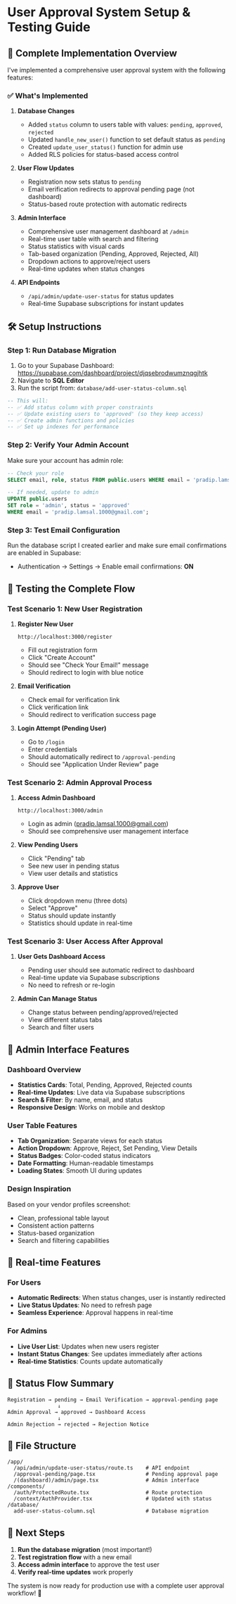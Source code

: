 # User Approval System Setup & Testing Guide

## 🚀 Complete Implementation Overview

I've implemented a comprehensive user approval system with the following features:

### ✅ What's Implemented

1. **Database Changes**

   - Added `status` column to users table with values: `pending`, `approved`, `rejected`
   - Updated `handle_new_user()` function to set default status as `pending`
   - Created `update_user_status()` function for admin use
   - Added RLS policies for status-based access control

2. **User Flow Updates**

   - Registration now sets status to `pending`
   - Email verification redirects to approval pending page (not dashboard)
   - Status-based route protection with automatic redirects

3. **Admin Interface**

   - Comprehensive user management dashboard at `/admin`
   - Real-time user table with search and filtering
   - Status statistics with visual cards
   - Tab-based organization (Pending, Approved, Rejected, All)
   - Dropdown actions to approve/reject users
   - Real-time updates when status changes

4. **API Endpoints**
   - `/api/admin/update-user-status` for status updates
   - Real-time Supabase subscriptions for instant updates

## 🛠️ Setup Instructions

### Step 1: Run Database Migration

1. Go to your Supabase Dashboard: https://supabase.com/dashboard/project/djqsebrodwumznqgjhtk
2. Navigate to **SQL Editor**
3. Run the script from: `database/add-user-status-column.sql`

```sql
-- This will:
-- ✅ Add status column with proper constraints
-- ✅ Update existing users to 'approved' (so they keep access)
-- ✅ Create admin functions and policies
-- ✅ Set up indexes for performance
```

### Step 2: Verify Your Admin Account

Make sure your account has admin role:

```sql
-- Check your role
SELECT email, role, status FROM public.users WHERE email = 'pradip.lamsal.1000@gmail.com';

-- If needed, update to admin
UPDATE public.users
SET role = 'admin', status = 'approved'
WHERE email = 'pradip.lamsal.1000@gmail.com';
```

### Step 3: Test Email Configuration

Run the database script I created earlier and make sure email confirmations are enabled in Supabase:

- Authentication → Settings → Enable email confirmations: **ON**

## 🧪 Testing the Complete Flow

### Test Scenario 1: New User Registration

1. **Register New User**

   ```
   http://localhost:3000/register
   ```

   - Fill out registration form
   - Click "Create Account"
   - Should see "Check Your Email!" message
   - Should redirect to login with blue notice

2. **Email Verification**

   - Check email for verification link
   - Click verification link
   - Should redirect to verification success page

3. **Login Attempt (Pending User)**
   - Go to `/login`
   - Enter credentials
   - Should automatically redirect to `/approval-pending`
   - Should see "Application Under Review" page

### Test Scenario 2: Admin Approval Process

1. **Access Admin Dashboard**

   ```
   http://localhost:3000/admin
   ```

   - Login as admin (pradip.lamsal.1000@gmail.com)
   - Should see comprehensive user management interface

2. **View Pending Users**

   - Click "Pending" tab
   - See new user in pending status
   - View user details and statistics

3. **Approve User**
   - Click dropdown menu (three dots)
   - Select "Approve"
   - Status should update instantly
   - Statistics should update in real-time

### Test Scenario 3: User Access After Approval

1. **User Gets Dashboard Access**

   - Pending user should see automatic redirect to dashboard
   - Real-time update via Supabase subscriptions
   - No need to refresh or re-login

2. **Admin Can Manage Status**
   - Change status between pending/approved/rejected
   - View different status tabs
   - Search and filter users

## 🎨 Admin Interface Features

### Dashboard Overview

- **Statistics Cards**: Total, Pending, Approved, Rejected counts
- **Real-time Updates**: Live data via Supabase subscriptions
- **Search & Filter**: By name, email, and status
- **Responsive Design**: Works on mobile and desktop

### User Table Features

- **Tab Organization**: Separate views for each status
- **Action Dropdown**: Approve, Reject, Set Pending, View Details
- **Status Badges**: Color-coded status indicators
- **Date Formatting**: Human-readable timestamps
- **Loading States**: Smooth UI during updates

### Design Inspiration

Based on your vendor profiles screenshot:

- Clean, professional table layout
- Consistent action patterns
- Status-based organization
- Search and filtering capabilities

## 🔄 Real-time Features

### For Users

- **Automatic Redirects**: When status changes, user is instantly redirected
- **Live Status Updates**: No need to refresh page
- **Seamless Experience**: Approval happens in real-time

### For Admins

- **Live User List**: Updates when new users register
- **Instant Status Changes**: See updates immediately after actions
- **Real-time Statistics**: Counts update automatically

## 🚦 Status Flow Summary

```
Registration → pending → Email Verification → approval-pending page
                ↓
Admin Approval → approved → Dashboard Access
                ↓
Admin Rejection → rejected → Rejection Notice
```

## 🔧 File Structure

```
/app/
  /api/admin/update-user-status/route.ts    # API endpoint
  /approval-pending/page.tsx                # Pending approval page
  /(dashboard)/admin/page.tsx               # Admin interface
/components/
  /auth/ProtectedRoute.tsx                  # Route protection
  /context/AuthProvider.tsx                 # Updated with status
/database/
  add-user-status-column.sql                # Database migration
```

## 🎯 Next Steps

1. **Run the database migration** (most important!)
2. **Test registration flow** with a new email
3. **Access admin interface** to approve the test user
4. **Verify real-time updates** work properly

The system is now ready for production use with a complete user approval workflow! 🎉
